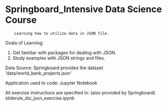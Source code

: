 # Springboard_Intensive Data Science Course
        Learning how to utilize data in JSON file.

Goals of Learning:
1. Get familiar with packages for dealing with JSON.
2. Study examples with JSON strings and files.


<p>Data Source: Springboard provides the dataset 'data/world_bank_projects.json'</p>


Application used to code: Jupyter Notebook


All exercise instructions are specified in: (also provided by Springboard)
        sliderule_dsi_json_exercise.ipynb
